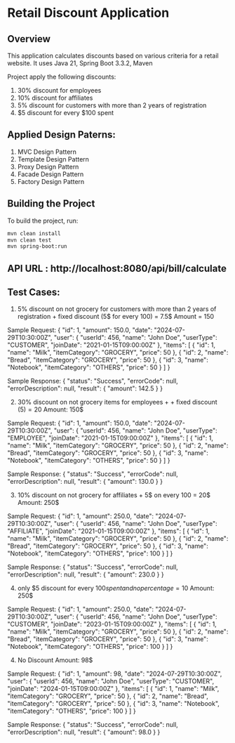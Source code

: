 # Retail Discount Application

## Overview

This application calculates discounts based on various criteria for a retail website. 
It uses Java 21, Spring Boot 3.3.2, Maven

Project apply the following discounts:

1. 30% discount for employees
2. 10% discount for affiliates
3. 5% discount for customers with more than 2 years of registration
4. $5 discount for every $100 spent

## Applied Design Paterns:
1. MVC Design Pattern
2. Template Design Pattern
3. Proxy Design Pattern
4. Facade Design Pattern
5. Factory Design Pattern


## Building the Project

To build the project, run:

```sh
mvn clean install
mvn clean test
mvn spring-boot:run
```

## API URL : http://localhost:8080/api/bill/calculate

## Test Cases:
1. 5% discount on not grocery for customers with more than 2 years of registration + fixed discount (5$ for every 100) = 7.5$
Amount = 150

Sample Request:
{
  "id": 1,
  "amount": 150.0,
  "date": "2024-07-29T10:30:00Z",
  "user": {
    "userId": 456,
    "name": "John Doe",
    "userType": "CUSTOMER",
    "joinDate": "2021-01-15T09:00:00Z"
  },
  "items": [
    {
      "id": 1,
      "name": "Milk",
      "itemCategory": "GROCERY",
      "price": 50
    },
    {
      "id": 2,
      "name": "Bread",
      "itemCategory": "GROCERY",
      "price": 50
    },
    {
      "id": 3,
      "name": "Notebook",
      "itemCategory": "OTHERS",
      "price": 50
    }
  ]
}

Sample Response:
{
    "status": "Success",
    "errorCode": null,
    "errorDescription": null,
    "result": {
        "amount": 142.5
    }
}

2. 30% discount on not grocery items for employees + + fixed discount (5$) = 20$
Amount: 150$

Sample Request:
{
  "id": 1,
  "amount": 150.0,
  "date": "2024-07-29T10:30:00Z",
  "user": {
    "userId": 456,
    "name": "John Doe",
    "userType": "EMPLOYEE",
    "joinDate": "2021-01-15T09:00:00Z"
  },
  "items": [
    {
      "id": 1,
      "name": "Milk",
      "itemCategory": "GROCERY",
      "price": 50
    },
    {
      "id": 2,
      "name": "Bread",
      "itemCategory": "GROCERY",
      "price": 50
    },
    {
      "id": 3,
      "name": "Notebook",
      "itemCategory": "OTHERS",
      "price": 50
    }
  ]
}

Sample Response:
{
    "status": "Success",
    "errorCode": null,
    "errorDescription": null,
    "result": {
        "amount": 130.0
    }
}

3. 10% discount on not grocery for affiliates + 5$ on every 100 = 20$
Amount: 250$

Sample Request:
{
  "id": 1,
  "amount": 250.0,
  "date": "2024-07-29T10:30:00Z",
  "user": {
    "userId": 456,
    "name": "John Doe",
    "userType": "AFFILIATE",
    "joinDate": "2021-01-15T09:00:00Z"
  },
  "items": [
    {
      "id": 1,
      "name": "Milk",
      "itemCategory": "GROCERY",
      "price": 50
    },
    {
      "id": 2,
      "name": "Bread",
      "itemCategory": "GROCERY",
      "price": 50
    },
    {
      "id": 3,
      "name": "Notebook",
      "itemCategory": "OTHERS",
      "price": 100
    }
  ]
}


Sample Response:
{
    "status": "Success",
    "errorCode": null,
    "errorDescription": null,
    "result": {
        "amount": 230.0
    }
}

4. only $5 discount for every $100 spent and no percentage = 10$
Amount: 250$

Sample Request:
{
  "id": 1,
  "amount": 250.0,
  "date": "2024-07-29T10:30:00Z",
  "user": {
    "userId": 456,
    "name": "John Doe",
    "userType": "CUSTOMER",
    "joinDate": "2023-01-15T09:00:00Z"
  },
  "items": [
    {
      "id": 1,
      "name": "Milk",
      "itemCategory": "GROCERY",
      "price": 50
    },
    {
      "id": 2,
      "name": "Bread",
      "itemCategory": "GROCERY",
      "price": 50
    },
    {
      "id": 3,
      "name": "Notebook",
      "itemCategory": "OTHERS",
      "price": 100
    }
  ]
}

4. No Discount
Amount: 98$

Sample Request:
{
  "id": 1,
  "amount": 98,
  "date": "2024-07-29T10:30:00Z",
  "user": {
    "userId": 456,
    "name": "John Doe",
    "userType": "CUSTOMER",
    "joinDate": "2024-01-15T09:00:00Z"
  },
  "items": [
    {
      "id": 1,
      "name": "Milk",
      "itemCategory": "GROCERY",
      "price": 50
    },
    {
      "id": 2,
      "name": "Bread",
      "itemCategory": "GROCERY",
      "price": 50
    },
    {
      "id": 3,
      "name": "Notebook",
      "itemCategory": "OTHERS",
      "price": 100
    }
  ]
}

Sample Response:
{
    "status": "Success",
    "errorCode": null,
    "errorDescription": null,
    "result": {
        "amount": 98.0
    }
}
